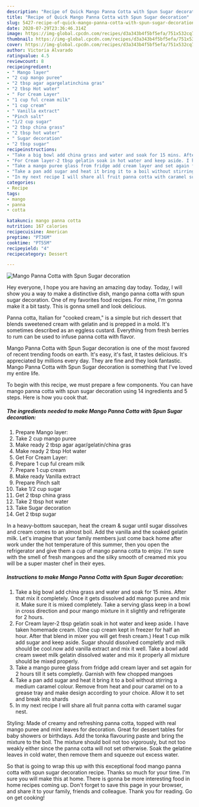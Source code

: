 ```yaml
---
description: "Recipe of Quick Mango Panna Cotta with Spun Sugar decoration"
title: "Recipe of Quick Mango Panna Cotta with Spun Sugar decoration"
slug: 5427-recipe-of-quick-mango-panna-cotta-with-spun-sugar-decoration
date: 2020-07-29T23:36:46.314Z
image: https://img-global.cpcdn.com/recipes/d3a343b4f5bf5efa/751x532cq70/mango-panna-cotta-with-spun-sugar-decoration-recipe-main-photo.jpg
thumbnail: https://img-global.cpcdn.com/recipes/d3a343b4f5bf5efa/751x532cq70/mango-panna-cotta-with-spun-sugar-decoration-recipe-main-photo.jpg
cover: https://img-global.cpcdn.com/recipes/d3a343b4f5bf5efa/751x532cq70/mango-panna-cotta-with-spun-sugar-decoration-recipe-main-photo.jpg
author: Victoria Alvarado
ratingvalue: 4.5
reviewcount: 8
recipeingredient:
- " Mango layer"
- "2 cup mango puree"
- "2 tbsp agar agargelatinchina gras"
- "2 tbsp Hot water"
- " For Cream Layer"
- "1 cup ful cream milk"
- "1 cup cream"
- " Vanilla extract"
- "Pinch salt"
- "1/2 cup sugar"
- "2 tbsp china grass"
- "2 tbsp hot water"
- " Sugar decoration"
- "2 tbsp sugar"
recipeinstructions:
- "Take a big bowl add china grass and water and soak for 15 mins. After that mix it completely. Once it gets dissolved add mango puree and mix it. Make sure it is mixed completely. Take a serving glass keep in a bowl in cross direction and pour mango mixture in it slightly and refrigerate for 2 hours."
- "For Cream layer-2 tbsp gelatin soak in hot water and keep aside. I have taken homemade cream. (One cup cream kept in freezer for half an hour. After that blend in mixer you will get fresh cream.) Heat 1 cup milk add sugar and keep aside. Sugar should dissolved completly and milk should be cool.now add vanilla extract and mix it well. Take a bowl add cream sweet milk gelatin dissolved water and mix it properly all mixture should be mixed properly."
- "Take a mango puree glass from fridge add cream layer and set again for 2 hours till it sets completly. Garnish with few chopped mangoes"
- "Take a pan add sugar and heat it bring it to a boil without stirring a medium caramel colour. Remove from heat and pour caramel on to a grease tray and make design according to your choice. Allow it to set and break into shards"
- "In my next recipe I will share all fruit panna cotta with caramel sugar nest."
categories:
- Recipe
tags:
- mango
- panna
- cotta

katakunci: mango panna cotta 
nutrition: 167 calories
recipecuisine: American
preptime: "PT36M"
cooktime: "PT55M"
recipeyield: "4"
recipecategory: Dessert

---
```



![Mango Panna Cotta with Spun Sugar decoration](https://img-global.cpcdn.com/recipes/d3a343b4f5bf5efa/751x532cq70/mango-panna-cotta-with-spun-sugar-decoration-recipe-main-photo.jpg)

Hey everyone, I hope you are having an amazing day today. Today, I will show you a way to make a distinctive dish, mango panna cotta with spun sugar decoration. One of my favorites food recipes. For mine, I'm gonna make it a bit tasty. This is gonna smell and look delicious.

Panna cotta, Italian for &#34;cooked cream,&#34; is a simple but rich dessert that blends sweetened cream with gelatin and is prepped in a mold. It&#39;s sometimes described as an eggless custard. Everything from fresh berries to rum can be used to infuse panna cotta with flavor.

Mango Panna Cotta with Spun Sugar decoration is one of the most favored of recent trending foods on earth. It's easy, it's fast, it tastes delicious. It's appreciated by millions every day. They are fine and they look fantastic. Mango Panna Cotta with Spun Sugar decoration is something that I've loved my entire life.


To begin with this recipe, we must prepare a few components. You can have mango panna cotta with spun sugar decoration using 14 ingredients and 5 steps. Here is how you cook that.

<!--inarticleads1-->

##### The ingredients needed to make Mango Panna Cotta with Spun Sugar decoration:

1. Prepare  Mango layer:
1. Take 2 cup mango puree
1. Make ready 2 tbsp agar agar/gelatin/china gras
1. Make ready 2 tbsp Hot water
1. Get  For Cream Layer:
1. Prepare 1 cup ful cream milk
1. Prepare 1 cup cream
1. Make ready  Vanilla extract
1. Prepare Pinch salt
1. Take 1/2 cup sugar
1. Get 2 tbsp china grass
1. Take 2 tbsp hot water
1. Take  Sugar decoration
1. Get 2 tbsp sugar


In a heavy-bottom saucepan, heat the cream &amp; sugar until sugar dissolves and cream comes to an almost boil. Add the vanilla and the soaked gelatin milk. Let&#39;s imagine that your family members just come back home after work under the hot temperature of this summer, then you open the refrigerator and give them a cup of mango panna cotta to enjoy. I&#39;m sure with the smell of fresh mangoes and the silky smooth of creamed mix you will be a super master chef in their eyes. 

<!--inarticleads2-->

##### Instructions to make Mango Panna Cotta with Spun Sugar decoration:

1. Take a big bowl add china grass and water and soak for 15 mins. After that mix it completely. Once it gets dissolved add mango puree and mix it. Make sure it is mixed completely. Take a serving glass keep in a bowl in cross direction and pour mango mixture in it slightly and refrigerate for 2 hours.
1. For Cream layer-2 tbsp gelatin soak in hot water and keep aside. I have taken homemade cream. (One cup cream kept in freezer for half an hour. After that blend in mixer you will get fresh cream.) Heat 1 cup milk add sugar and keep aside. Sugar should dissolved completly and milk should be cool.now add vanilla extract and mix it well. Take a bowl add cream sweet milk gelatin dissolved water and mix it properly all mixture should be mixed properly.
1. Take a mango puree glass from fridge add cream layer and set again for 2 hours till it sets completly. Garnish with few chopped mangoes
1. Take a pan add sugar and heat it bring it to a boil without stirring a medium caramel colour. Remove from heat and pour caramel on to a grease tray and make design according to your choice. Allow it to set and break into shards
1. In my next recipe I will share all fruit panna cotta with caramel sugar nest.


Styling: Made of creamy and refreshing panna cotta, topped with real mango puree and mint leaves for decoration. Great for dessert tables for baby showers or birthdays. Add the tonka flavouring paste and bring the mixture to the boil. The mixture should boil not too vigorously, but not too weakly either since the panna cotta will not set otherwise. Soak the gelatine leaves in cold water, then remove them and squeeze out excess water. 

So that is going to wrap this up with this exceptional food mango panna cotta with spun sugar decoration recipe. Thanks so much for your time. I'm sure you will make this at home. There is gonna be more interesting food in home recipes coming up. Don't forget to save this page in your browser, and share it to your family, friends and colleague. Thank you for reading. Go on get cooking!
